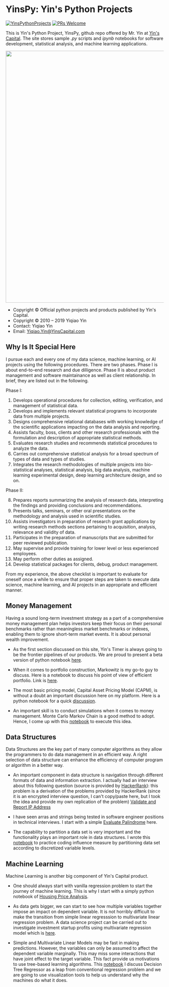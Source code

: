 # YinsPy: Yin's Python Projects

[![YinsPythonProjects](https://cdn.rawgit.com/sindresorhus/awesome/d7305f38d29fed78fa85652e3a63e154dd8e8829/media/badge.svg)](https://yinscapital.com/research/)
[![PRs Welcome](https://img.shields.io/badge/PRs-welcome-brightgreen.svg?style=flat-square)](http://makeapullrequest.com)

This is Yin's Python Project, YinsPy, github repo  offered by Mr. Yin at [Yin's Capital](www.YinsCapital.com). The site stores sample *.py* scripts and *ipynb* notebooks for software development, statistical analysis, and machine learning applications. 

<p align="center">
  <img width="800" src="https://github.com/yiqiao-yin/YinsPy/blob/master/figs/main.gif">
</p>

- Copyright © Official python projects and products published by Yin's Capital.
- Copyright © 2010 – 2019 Yiqiao Yin
- Contact: Yiqiao Yin
- Email: Yiqiao.Yin@YinsCapital.com

## Why Is It Special Here

I pursue each and every one of my data science, machine learning, or AI projects using the following procedures. There are two phases. Phase I is about end-to-end research and due dilligence. Phase II is about product management and software maintainance as well as client relationship. In brief, they are listed out in the following.

Phase I: 

1. Develops operational procedures for collection, editing, verification, and management of statistical data. 
2. Develops and implements relevant statistical programs to incorporate data from multiple projects. 
3. Designs comprehensive relational databases with working knowledge of the scientific applications impacting on the data analysis and reporting. 
4. Assists faculty, boss, clients and other research professionals with the formulation and description of appropriate statistical methods. 
5. Evaluates research studies and recommends statistical procedures to analyze the data. 
6. Carries out comprehensive statistical analysis for a broad spectrum of types of data and types of studies. 
7. Integrates the research methodologies of multiple projects into bio-statistical analyses, statistical analysis, big data analysis, machine learning experimental design, deep learning architecture design, and so on. 

Phase II:

8. Prepares reports summarizing the analysis of research data, interpreting the findings and providing conclusions and recommendations.
9. Presents talks, seminars, or other oral presentations on the methodology and analysis used in scientific studies.
10. Assists investigators in preparation of research grant applications by writing research methods sections pertaining to acquisition, analysis, relevance and validity of data.
11. Participates in the preparation of manuscripts that are submitted for peer reviewed publication.
12. May supervise and provide training for lower level or less experienced employees.
13. May perform other duties as assigned.
14. Develop statistical packages for clients, debug, product management.

From my experience, the above checklist is important to evaluate for oneself once a while to ensure that proper steps are taken to execute data science, machine learning, and AI projects in an appropriate and efficient manner.

## Money Management

Having a sound long-term investment strategy as a part of a comprehensive money management plan helps investors keep their focus on their personal benchmarks rather than meaningless market benchmarks or indexes, enabling them to ignore short-term market events. It is about personal wealth improvement.

- As the first section discussed on this site, Yin's Timer is always going to be the frontier pipelines of our products. We are proud to present a beta version of python notebook [here](https://github.com/yiqiao-yin/Yins_Python_Projects/blob/master/scripts/python_MM_EDA_YinsTimer.ipynb).

- When it comes to portfolio construction, Markowitz is my go-to guy to discuss. Here is a notebook to discuss his point of view of efficient portfolio. Link is [here](https://github.com/yiqiao-yin/Yins_Python_Projects/blob/master/scripts/python_MM_Markowitz_Portfolio.ipynb).

- The most basic pricing model, Capital Asset Pricing Model (CAPM), is without a doubt an important discussion here on my platform. Here is a python notebook for a quick [discussion](https://github.com/yiqiao-yin/Yins_Python_Projects/blob/master/scripts/python_MM_CAPM.ipynb).

- An important skill is to conduct simulations when it comes to money management. Monte Carlo Markov Chain is a good method to adopt. Hence, I come up with this [notebook](https://github.com/yiqiao-yin/YinsPy/blob/master/scripts/python_MM_MCMC.ipynb) to execute this idea.

## Data Structures

Data Structures are the key part of many computer algorithms as they allow the programmers to do data management in an efficient way. A right selection of data structure can enhance the efficiency of computer program or algorithm in a better way.

- An important component in data structure is navigation through different formats of data and information extraction. I actually had an interview about this following question (source is provided by [HackerRank](https://www.hackerrank.com/domains/regex?filters%5Bsubdomains%5D%5B%5D=re-applications)): this problem is a derivation of the problems provided by HackerRank (since it is an encrypted interview question, I can't copy/paste here, but I took the idea and provide my own replication of the problem) [Validate and Report IP Address](https://github.com/yiqiao-yin/Yins_Python_Projects/blob/master/scripts/python_DS_Validate_Report_IP_Address.ipynb)

- I have seen arras and strings being tested in software engineer positions in technical interviews. I start with a simple [Evaluate Palindrome](https://github.com/yiqiao-yin/YinsPy/blob/master/scripts/python_DS_Valid_Palindrome.ipynb) here. 

- The capability to partition a data set is very important and the functionality plays an important role in data structures. I wrote this [notebook](https://github.com/yiqiao-yin/YinsPy/blob/master/scripts/python_DS_Measure_Predictivity.ipynb) to practice coding influence measure by partitioning data set according to discretized variable levels.

## Machine Learning

Machine Learning is another big component of Yin's Capital product. 

- One should always start with vanilla regression problem to start the journey of machine learning. This is why I start with a simply python notebook of [Housing Price Analysis](https://github.com/yiqiao-yin/YinsPy/blob/master/scripts/python_ML_SimpleLinearRegression_Housing.ipynb).

- As data gets bigger, we can start to see how multiple variables together impose an impact on dependent variable. It is not horribly difficult to make the transition from simple linear regresssion to multivariate linear regression problem. A data science project can be carried out to investigate investment startup profits using multivariate regression model which is [here](https://github.com/yiqiao-yin/YinsPy/blob/master/scripts/python_ML_MultiLinearRegression_StartInvest.ipynb).

- Simple and Multivariate Linear Models may be fast in making predictions. However, the variables can only be assumed to affect the dependent variable marginally. This may miss some interactions that have joint effect to the target variable. This fact provide us motivations to use tree-based learning algorithms. This [notebook](https://github.com/yiqiao-yin/YinsPy/blob/master/scripts/python_ML_DecisionTreeRegressor_StartInvest.ipynb) I discuss Decision Tree Regressor as a leap from conventional regression problem and we are going to use visualization tools to help us understand why the machines do what it does. 


